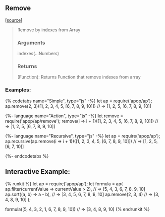 ## Remove
[[source]({{book.rep}}/src/actions/array/remove.js)]

> Remove by indexes from Array
> ### Arguments
> 
> indexes(...Numbers)
> 
> ### Returns
> 
> (Function): Returns Function that remove indexes from array


### Examples: 
{% codetabs name="Simple", type="js" -%} 
let ap = require('apop/ap');
ap.remove(2, 3)([1, 2, 3, 4, 5, [6, 7, 8, 9, 10]])
// => [1, 2, 5, [6, 7, 8, 9, 10]]

{%- language name="Action", type="js" -%}
let remove = require('apop/ap/remove');
remove(i => i + 1)([1, 2, 3, 4, 5, [6, 7, 8, 9, 10]])
// => [1, 2, 5, [6, 7, 8, 9, 10]]

{%- language name="Recursive", type="js" -%}
let ap = require('apop/ap');
ap.recursive(ap.remove(i => i + 1))([1, 2, 3, 4, 5, [6, 7, 8, 9, 10]])
// => [1, 2, 5, [6, 7, 10]]

{%- endcodetabs %}


## Interactive Example:

{% runkit %}
let ap = require('apop/ap');
let formula = ap(
    ap.filter(currentValue => currentValue > 2), // => [5, 4, 3, 6, 7, 8, 9, 10]
    ap.sort((a, b) => a - b), // => [3, 4, 5, 6, 7, 8, 9, 10]
    ap.remove(2, 3, 4) // => [3, 4, 8, 9, 10]
);

formula([5, 4, 3, 2, 1, 6, 7, 8, 9, 10])
// => [3, 4, 8, 9, 10]
{% endrunkit %}


